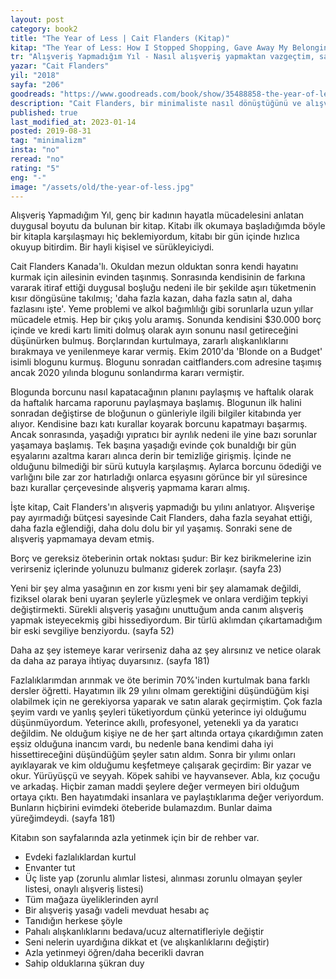 ```yaml
---
layout: post  
category: book2  
title: "The Year of Less | Cait Flanders (Kitap)"  
kitap: "The Year of Less: How I Stopped Shopping, Gave Away My Belongings, and Discovered Life is Worth More Than Anything You Can Buy in a Store"  
tr: "Alışveriş Yapmadığım Yıl - Nasıl alışveriş yapmaktan vazgeçtim, sahip olduğum gereksiz bir sürü şeyi başkalarına verdim ve bir dükkandan alabileceğiniz şeylerden daha değerli bir hayatı keşfettim?"  
yazar: "Cait Flanders"  
yil: "2018"  
sayfa: "206"  
goodreads: "https://www.goodreads.com/book/show/35488858-the-year-of-less"
description: "Cait Flanders, bir minimaliste nasıl dönüştüğünü ve alışverişsiz geçirdiği bir yıl sonunda yaptığı tasarrufla borçlarını nasıl ödediğini anlatıyor."
published: true
last_modified_at: 2023-01-14
posted: 2019-08-31
tag: "minimalizm"
insta: "no"
reread: "no"
rating: "5"
eng: "-"
image: "/assets/old/the-year-of-less.jpg"
---
```


Alışveriş Yapmadığım Yıl, genç bir kadının hayatla mücadelesini anlatan duygusal boyutu da bulunan bir kitap. Kitabı ilk okumaya başladığımda böyle bir kitapla karşılaşmayı hiç beklemiyordum, kitabı bir gün içinde hızlıca okuyup bitirdim. Bir hayli kişisel ve sürükleyiciydi.  
  
Cait Flanders Kanada'lı. Okuldan mezun olduktan sonra kendi hayatını kurmak için ailesinin evinden taşınmış. Sonrasında kendisinin de farkına vararak itiraf ettiği duygusal boşluğu nedeni ile bir şekilde aşırı tüketmenin kısır döngüsüne takılmış; 'daha fazla kazan, daha fazla satın al, daha fazlasını işte'. Yeme problemi ve alkol bağımlılığı gibi sorunlarla uzun yıllar mücadele etmiş. Hep bir çıkış yolu aramış. Sonunda kendisini $30.000 borç içinde ve kredi kartı limiti dolmuş olarak ayın sonunu nasıl getireceğini düşünürken bulmuş. Borçlarından kurtulmaya, zararlı alışkanlıklarını bırakmaya ve yenilenmeye karar vermiş. Ekim 2010'da 'Blonde on a Budget' isimli blogunu kurmuş. Blogunu sonradan caitflanders.com adresine taşımış ancak 2020 yılında blogunu sonlandırma kararı vermiştir.  
  
Blogunda borcunu nasıl kapatacağının planını paylaşmış ve haftalık olarak da haftalık harcama raporunu paylaşmaya başlamış. Blogunun ilk halini sonradan değiştirse de bloğunun o günleriyle ilgili bilgiler kitabında yer alıyor. Kendisine bazı katı kurallar koyarak borcunu kapatmayı başarmış. Ancak sonrasında, yaşadığı yıpratıcı bir ayrılık nedeni ile yine bazı sorunlar yaşamaya başlamış. Tek başına yaşadığı evinde çok bunaldığı bir gün eşyalarını azaltma kararı alınca derin bir temizliğe girişmiş. İçinde ne olduğunu bilmediği bir sürü kutuyla karşılaşmış. Aylarca borcunu ödediği ve varlığını bile zar zor hatırladığı onlarca eşyasını görünce bir yıl süresince bazı kurallar çerçevesinde alışveriş yapmama kararı almış.  
  
İşte kitap, Cait Flanders'ın alışveriş yapmadığı bu yılını anlatıyor. Alışverişe pay ayırmadığı bütçesi sayesinde Cait Flanders, daha fazla seyahat ettiği, daha fazla eğlendiği, daha dolu dolu bir yıl yaşamış. Sonraki sene de alışveriş yapmamaya devam etmiş.  
  
Borç ve gereksiz öteberinin ortak noktası şudur: Bir kez birikmelerine izin verirseniz içlerinde yolunuzu bulmanız giderek zorlaşır. (sayfa 23)  
  
Yeni bir şey alma yasağının en zor kısmı yeni bir şey alamamak değildi, fiziksel olarak beni uyaran şeylerle yüzleşmek ve onlara verdiğim tepkiyi değiştirmekti. Sürekli alışveriş yasağını unuttuğum anda canım alışveriş yapmak isteyecekmiş gibi hissediyordum. Bir türlü aklımdan çıkartamadığım bir eski sevgiliye benziyordu. (sayfa 52)  
  
Daha az şey istemeye karar verirseniz daha az şey alırsınız ve netice olarak da daha az paraya ihtiyaç duyarsınız. (sayfa 181)  
  
Fazlalıklarımdan arınmak ve öte berimin 70%'inden kurtulmak bana farklı dersler öğretti. Hayatımın ilk 29 yılını olmam gerektiğini düşündüğüm kişi olabilmek için ne gerekiyorsa yaparak ve satın alarak geçirmiştim. Çok fazla şeyim vardı ve yanlış şeyleri tüketiyordum çünkü yeterince iyi olduğumu düşünmüyordum. Yeterince akıllı, profesyonel, yetenekli ya da yaratıcı değildim. Ne olduğum kişiye ne de her şart altında ortaya çıkardığımın zaten eşsiz olduğuna inancım vardı, bu nedenle bana kendimi daha iyi hissettireceğini düşündüğüm şeyler satın aldım. Sonra bir yılımı onları ayıklayarak ve kim olduğumu keşfetmeye çalışarak geçirdim: Bir yazar ve okur. Yürüyüşçü ve seyyah. Köpek sahibi ve hayvansever. Abla, kız çocuğu ve arkadaş. Hiçbir zaman maddi şeylere değer vermeyen biri olduğum ortaya çıktı. Ben hayatımdaki insanlara ve paylaştıklarıma değer veriyordum. Bunların hiçbirini evimdeki öteberide bulamazdım. Bunlar daima yüreğimdeydi. (sayfa 181)  
  
Kitabın son sayfalarında azla yetinmek için bir de rehber var.  
  
- Evdeki fazlalıklardan kurtul  
- Envanter tut  
- Üç liste yap (zorunlu alımlar listesi, alınması zorunlu olmayan şeyler listesi, onaylı alışveriş listesi)  
- Tüm mağaza üyeliklerinden ayrıl  
- Bir alışveriş yasağı vadeli mevduat hesabı aç  
- Tanıdığın herkese şöyle  
- Pahalı alışkanlıklarını bedava/ucuz alternatifleriyle değiştir  
- Seni nelerin uyardığına dikkat et (ve alışkanlıklarını değiştir)  
- Azla yetinmeyi öğren/daha becerikli davran  
- Sahip olduklarına şükran duy  
  
